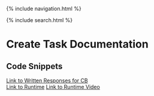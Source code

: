 {% include navigation.html %}

{% include search.html %}

# Create Task Documentation

## Code Snippets
[Link to Written Responses for CB](https://docs.google.com/document/d/1UIRmeW4Dpcra5GtODsZPwa_F4fTg7O7HcxUMnaSb_u4/edit?usp=sharing) \
[Link to Runtime](https://replit.com/@YashShah49/TRIPLET#main.py)
[Link to Runtime Video](https://youtu.be/CTiaXashFsg)
